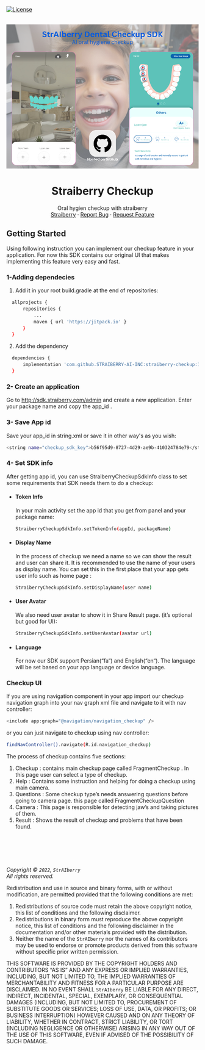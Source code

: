[![License](https://img.shields.io/badge/License-BSD%203--Clause-blue.svg)](https://opensource.org/licenses/BSD-3-Clause)

<!-- PROJECT LOGO -->
<br />
<div align="center">
  <a href="https://github.com/othneildrew/Best-README-Template">
    <img src="3.png" alt="Straiberry">
  </a>

  <h1 align="center">Straiberry Checkup</h1>

  <p align="center">
    Oral hygien checkup with straiberry
    <br />
    <a href="https://www.straiberry.com/">Straiberry</a>
    ·
    <a href="https://github.com/STRAIBERRY-AI-INC/straiberry-checkup/issues">Report Bug</a>
    ·
    <a href="https://github.com/STRAIBERRY-AI-INC/straiberry-checkup/issues">Request Feature</a>
  </p>
</div>


<!-- GETTING STARTED -->
## Getting Started
Using following instruction you can implement our checkup feature in your application. For now this SDK contains our original UI that makes implementing this feature very easy and fast.

### 1-Adding dependecies
1. Add it in your root build.gradle at the end of repositories:
  ```sh
  	allprojects {
		repositories {
			...
			maven { url 'https://jitpack.io' }
		}
	}
  ```
2. Add the dependency
  ```sh
  	dependencies {
	    implementation 'com.github.STRAIBERRY-AI-INC:straiberry-checkup:1.1.0'
	}
  ```
  
  ### 2- Create an application
  Go to http://sdk.straiberry.com/admin and create a new application. Enter your package name and copy the app_id .
  
  ### 3- Save App id
  Save your app_id in string.xml or save it in other way's as you wish:
  
```sh 
<string name="checkup_sdk_key">b56f95d9-8727-4d29-ae9b-410324784e79</string>
```

### 4- Set SDK info
After getting app id, you can use StraiberryCheckupSdkInfo class to set some requirements that SDK needs them to do a checkup:

 * #### Token Info
    In your main activity set the app id that you get from panel and your package name:
  
    ```sh 
    StraiberryCheckupSdkInfo.setTokenInfo(appId, packageName)
    ```
 * #### Display Name
    In the process of checkup we need a name so we can show the result and user can share it. It is recommended to use the name of your users as display name. You can  set this in the first place that your app gets user info such as home page :
    
    ```sh 
    StraiberryCheckupSdkInfo.setDisplayName(user name) 
    ```
    
 * #### User Avatar
    We also need user avatar to show it in Share Result page. (it’s optional but good for UI):
    ```sh
    StraiberryCheckupSdkInfo.setUserAvatar(avatar url)
    ```
    
 * #### Language
    For now our SDK support Persian(“fa“) and English(“en“). The language will be set based on your app language or device language.
    
### Checkup UI    
If you are using navigation component in your app import our checkup navigation graph into your nav graph xml file and navigate to it with nav controller:
```sh 
<include app:graph="@navigation/navigation_checkup" />
```
or you can just navigate to checkup using nav controller: 
```sh
findNavController().navigate(R.id.navigation_checkup)
```

The process of checkup contains five sections:

1. Checkup : contains main checkup page called FragmentCheckup . In this page user can select a type of checkup.
2. Help : Contains some instruction and helping for doing a checkup using main camera.
3. Questions : Some checkup type’s needs answering questions before going to camera page. this page called FragmentCheckupQuestion 
4. Camera : This page is responsible for detecting jaw’s and taking pictures of them.
5. Result : Shows the result of checkup and problems that have been found.
<br />
<br />
<br />
<br />

_Copyright © `2022`, `StrAIberry`_  
_All rights reserved._

Redistribution and use in source and binary forms, with or without
modification, are permitted provided that the following conditions are met:

1. Redistributions of source code must retain the above copyright
   notice, this list of conditions and the following disclaimer.
2. Redistributions in binary form must reproduce the above copyright
   notice, this list of conditions and the following disclaimer in the
   documentation and/or other materials provided with the distribution.
3. Neither the name of the `StrAIberry` nor the
   names of its contributors may be used to endorse or promote products
   derived from this software without specific prior written permission.

THIS SOFTWARE IS PROVIDED BY THE COPYRIGHT HOLDERS AND CONTRIBUTORS “AS IS” AND
ANY EXPRESS OR IMPLIED WARRANTIES, INCLUDING, BUT NOT LIMITED TO, THE IMPLIED
WARRANTIES OF MERCHANTABILITY AND FITNESS FOR A PARTICULAR PURPOSE ARE
DISCLAIMED. IN NO EVENT SHALL `StrAIberry` BE LIABLE FOR ANY
DIRECT, INDIRECT, INCIDENTAL, SPECIAL, EXEMPLARY, OR CONSEQUENTIAL DAMAGES
(INCLUDING, BUT NOT LIMITED TO, PROCUREMENT OF SUBSTITUTE GOODS OR SERVICES;
LOSS OF USE, DATA, OR PROFITS; OR BUSINESS INTERRUPTION) HOWEVER CAUSED AND
ON ANY THEORY OF LIABILITY, WHETHER IN CONTRACT, STRICT LIABILITY, OR TORT
(INCLUDING NEGLIGENCE OR OTHERWISE) ARISING IN ANY WAY OUT OF THE USE OF THIS
SOFTWARE, EVEN IF ADVISED OF THE POSSIBILITY OF SUCH DAMAGE.
